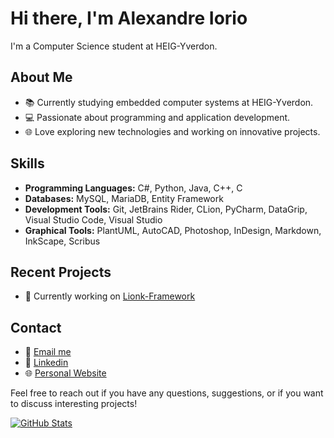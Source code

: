 # Hi there, I'm Alexandre Iorio
I'm a Computer Science student at HEIG-Yverdon.

## About Me
- 📚 Currently studying embedded computer systems at HEIG-Yverdon.
- 💻 Passionate about programming and application development.
- 🌐 Love exploring new technologies and working on innovative projects.

## Skills
- **Programming Languages:** C#, Python, Java, C++, C
- **Databases:** MySQL, MariaDB, Entity Framework
- **Development Tools:** Git, JetBrains Rider, CLion, PyCharm, DataGrip, Visual Studio Code, Visual Studio
- **Graphical Tools:** PlantUML, AutoCAD, Photoshop, InDesign, Markdown, InkScape, Scribus

## Recent Projects
- 🚀 Currently working on [Lionk-Framework](https://github.com/Lionk-Framework)

## Contact
- 📧 [Email me](mailto:alexandre.iorio@heig-vd.ch)
- 🔗 [Linkedin](https://ch.linkedin.com/in/alexandre-iorio-b7286a200)
- 🌐 [Personal Website](http://aiorio.ch)

Feel free to reach out if you have any questions, suggestions, or if you want to discuss interesting projects!

[![GitHub Stats](https://github-readme-stats.vercel.app/api?username=alexandreiorio&show_icons=true)](https://github.com/AlexandreIorio)
